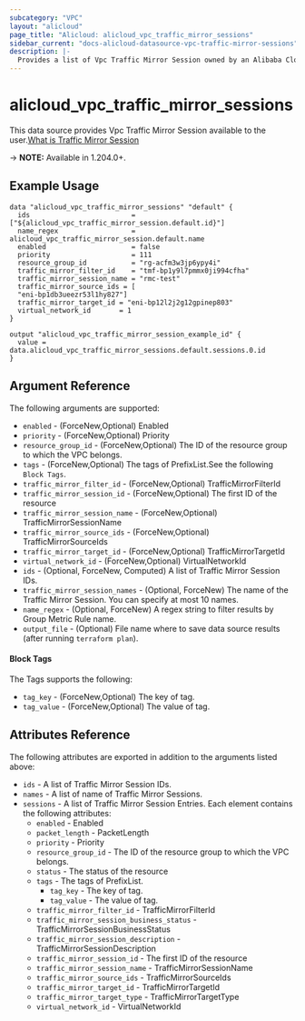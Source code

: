 ```yaml
---
subcategory: "VPC"
layout: "alicloud"
page_title: "Alicloud: alicloud_vpc_traffic_mirror_sessions"
sidebar_current: "docs-alicloud-datasource-vpc-traffic-mirror-sessions"
description: |-
  Provides a list of Vpc Traffic Mirror Session owned by an Alibaba Cloud account.
---
```


# alicloud_vpc_traffic_mirror_sessions

This data source provides Vpc Traffic Mirror Session available to the user.[What is Traffic Mirror Session](https://www.alibabacloud.com/help/en/)

-> **NOTE:** Available in 1.204.0+.

## Example Usage

```
data "alicloud_vpc_traffic_mirror_sessions" "default" {
  ids                         = ["${alicloud_vpc_traffic_mirror_session.default.id}"]
  name_regex                  = alicloud_vpc_traffic_mirror_session.default.name
  enabled                     = false
  priority                    = 111
  resource_group_id           = "rg-acfm3w3jp6ypy4i"
  traffic_mirror_filter_id    = "tmf-bp1y9l7pmmx0ji994cfha"
  traffic_mirror_session_name = "rmc-test"
  traffic_mirror_source_ids = [
  "eni-bp1db3ueezr53l1hy827"]
  traffic_mirror_target_id = "eni-bp12l2j2g12gpinep803"
  virtual_network_id       = 1
}

output "alicloud_vpc_traffic_mirror_session_example_id" {
  value = data.alicloud_vpc_traffic_mirror_sessions.default.sessions.0.id
}
```

## Argument Reference

The following arguments are supported:
* `enabled` - (ForceNew,Optional) Enabled
* `priority` - (ForceNew,Optional) Priority
* `resource_group_id` - (ForceNew,Optional) The ID of the resource group to which the VPC belongs.
* `tags` - (ForceNew,Optional) The tags of PrefixList.See the following `Block Tags`.
* `traffic_mirror_filter_id` - (ForceNew,Optional) TrafficMirrorFilterId
* `traffic_mirror_session_id` - (ForceNew,Optional) The first ID of the resource
* `traffic_mirror_session_name` - (ForceNew,Optional) TrafficMirrorSessionName
* `traffic_mirror_source_ids` - (ForceNew,Optional) TrafficMirrorSourceIds
* `traffic_mirror_target_id` - (ForceNew,Optional) TrafficMirrorTargetId
* `virtual_network_id` - (ForceNew,Optional) VirtualNetworkId
* `ids` - (Optional, ForceNew, Computed) A list of Traffic Mirror Session IDs.
* `traffic_mirror_session_names` - (Optional, ForceNew) The name of the Traffic Mirror Session. You can specify at most 10 names.
* `name_regex` - (Optional, ForceNew) A regex string to filter results by Group Metric Rule name.
* `output_file` - (Optional) File name where to save data source results (after running `terraform plan`).

#### Block Tags

The Tags supports the following:
* `tag_key` - (ForceNew,Optional) The key of tag.
* `tag_value` - (ForceNew,Optional) The value of tag.

## Attributes Reference

The following attributes are exported in addition to the arguments listed above:
* `ids` - A list of Traffic Mirror Session IDs.
* `names` - A list of name of Traffic Mirror Sessions.
* `sessions` - A list of Traffic Mirror Session Entries. Each element contains the following attributes:
  * `enabled` - Enabled
  * `packet_length` - PacketLength
  * `priority` - Priority
  * `resource_group_id` - The ID of the resource group to which the VPC belongs.
  * `status` - The status of the resource
  * `tags` - The tags of PrefixList.
    * `tag_key` - The key of tag.
    * `tag_value` - The value of tag.
  * `traffic_mirror_filter_id` - TrafficMirrorFilterId
  * `traffic_mirror_session_business_status` - TrafficMirrorSessionBusinessStatus
  * `traffic_mirror_session_description` - TrafficMirrorSessionDescription
  * `traffic_mirror_session_id` - The first ID of the resource
  * `traffic_mirror_session_name` - TrafficMirrorSessionName
  * `traffic_mirror_source_ids` - TrafficMirrorSourceIds
  * `traffic_mirror_target_id` - TrafficMirrorTargetId
  * `traffic_mirror_target_type` - TrafficMirrorTargetType
  * `virtual_network_id` - VirtualNetworkId
